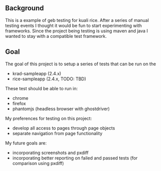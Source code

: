 ## Background

This is a example of geb testing for kuali rice.  After a series of manual testing events 
I thought it would be fun to start experimenting with frameworks.  Since the project being
testing is using maven and java I wanted to stay with a compatible test framework.

## Goal
The goal of this project is to setup a series of tests that can be run on the 
- krad-sampleapp (2.4.x)
- rice-sampleapp (2.4.x, TODO: TBD)

These test should be able to run in:
- chrome
- firefox
- phantomjs (headless browser with ghostdriver)

My preferences for testing on this project:
- develop all access to pages through page objects
- separate navigation from page functionality

My future goals are:
- incorporating screenshots and pxdiff
- incorporating better reporting on failed and passed tests (for comparison using pxdiff)

